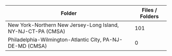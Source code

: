 | Folder                                                       |   Files / Folders |
|--------------------------------------------------------------|-------------------|
| New York-Northern New Jersey-Long Island, NY-NJ-CT-PA (CMSA) |               101 |
| Philadelphia-Wilmington-Atlantic City, PA-NJ-DE-MD (CMSA)    |                 0 |